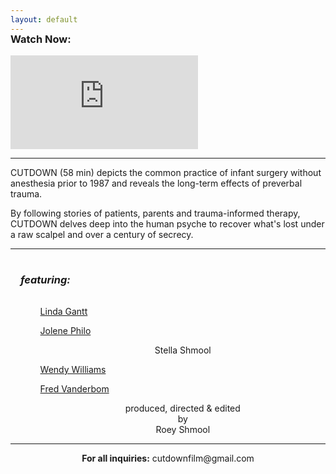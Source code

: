 ```yaml
---
layout: default
---
```


<h3 style="margin-top: -1rem; margin-bottom: 1rem">Watch Now:</h3>

<div class="embedtool"><iframe src="https://www.youtube.com/embed/PX6LNHUX7zo" frameborder="0" allowfullscreen></iframe></div>

<hr>


CUTDOWN (58 min) depicts the common practice of infant surgery without anesthesia prior to 1987 and reveals the long-term effects of preverbal trauma. 

By following stories of patients, parents and trauma-informed therapy, CUTDOWN delves deep into the human psyche to recover what's lost under a raw scalpel and over a century of secrecy.


<!-- CUTDOWN is a documentary feature which reveals the unfathomable practice of infant surgery without anesthesia prior to 1987 and its long term psychologic effects on adults today. -->

<hr>

<div>
<h3 style="padding: 1rem; font-style: italic" >featuring:</h3>
<ul>
<ol><a href="https://helpfortrauma.com">Linda Gantt</a></ol>
<ol><a href="https://DifferentDream.com">Jolene Philo</a></ol>
<ol><p style="text-align: center;">Stella Shmool</p></ol>
<ol><a href="https://wendywilliamsauthor.org">Wendy Williams</a></ol>
<ol><a href="https://survivinginfantsurgery.wordpress.com">Fred Vanderbom</a></ol>
<ol>
<p style="text-align: center;">
produced, directed & edited 
<br>by<br> Roey Shmool</p></ol>
</ul>
</div>

<hr>

<!-- <iframe src="https://docs.google.com/forms/d/e/1FAIpQLSdB9n9dSfE_fWjcOY8LVs7_imXiqMiBZoclCtWlHAQR7MUE2A/viewform?embedded=true" width="100%" height="950" frameborder="0" marginheight="0" marginwidth="0" >Loading…</iframe> -->

<p style="text-align: center"><span style="font-weight: bold;">For all inquiries:</span> cutdownfilm@gmail.com</p>
